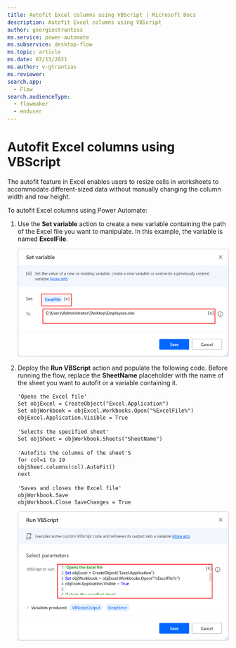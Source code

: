 ```yaml
---
title: Autofit Excel columns using VBScript | Microsoft Docs
description: Autofit Excel columns using VBScript
author: georgiostrantzas
ms.service: power-automate
ms.subservice: desktop-flow
ms.topic: article
ms.date: 07/13/2021
ms.author: v-gtrantzas
ms.reviewer:
search.app: 
  - Flow
search.audienceType: 
  - flowmaker
  - enduser
---
```


# Autofit Excel columns using VBScript

The autofit feature in Excel enables users to resize cells in worksheets to accommodate different-sized data without manually changing the column width and row height.

To autofit Excel columns using Power Automate:

1. Use the **Set variable** action to create a new variable containing the path of the Excel file you want to manipulate. In this example, the variable is named **ExcelFile**.

    ![The configured Set variable action.](media/autofit-excel-columns-vbscript/set-variable-action.png)

1. Deploy the **Run VBScript** action and populate the following code. Before running the flow, replace the **SheetName** placeholder with the name of the sheet you want to autofit or a variable containing it.

    ``` VBScript
    'Opens the Excel file'
    Set objExcel = CreateObject("Excel.Application")
    Set objWorkbook = objExcel.Workbooks.Open("%ExcelFile%")
    objExcel.Application.Visible = True

    'Selects the specified sheet'
    Set objSheet = objWorkbook.Sheets("SheetName")

    'Autofits the columns of the sheet'S
    for col=1 to 19
    objSheet.columns(col).AutoFit()
    next

    'Saves and closes the Excel file'
    objWorkbook.Save
    objWorkbook.Close SaveChanges = True
    ```

    ![The populated Run VBScript action.](media/autofit-excel-columns-vbscript/run-vbscript-action.png)

